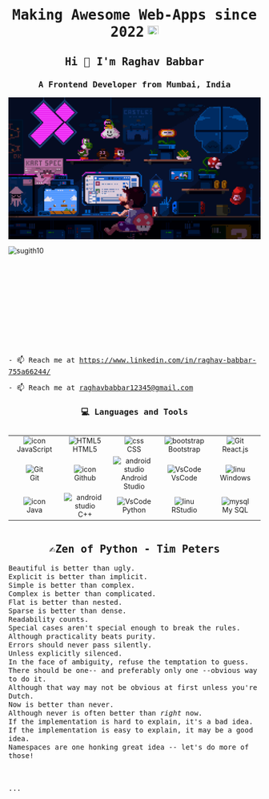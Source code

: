 <h1 align="center"><samp>Making Awesome Web-Apps since 2022</samp> <img src="https://github.com/mupezzuol/mupezzuol/blob/master/assets/earth.gif" width="22px" height="22px"> </h1>

<h2 align="center"><samp>Hi 👋 I'm Raghav Babbar</samp></h2>
<h3 align="center"><samp>A Frontend Developer from Mumbai, India</samp> </h3>

<img align="center" alt="Coding" width="1000" src="https://raw.githubusercontent.com/sugith10/images/main/gif/mario-working.gif">

<p align="left"> <img src="https://komarev.com/ghpvc/?username=sugith10&label=Profile%20views&color=0e75b6&style=flat" alt="sugith10" /> </p>

<div style="margin-bottom: 200px;"></div>

<samp>- 📫 Reach me at https://www.linkedin.com/in/raghav-babbar-755a66244/</samp>

<samp>- 📫 Reach me at raghavbabbar12345@gmail.com</samp>



<h3 align="center"><samp>💻 Languages and Tools</samp></h3>
<div style="display: flex; align-items: flex-start; align: center">
<table align="center">
  <tr>
    <td align="center" width="100">
        <img src="https://techstack-generator.vercel.app/js-icon.svg" alt="icon" width="65" height="65" />
      <br>JavaScript
    </td>
    <td align="center"  width="100">
        <img src="https://skillicons.dev/icons?i=html" width="48" height="48" alt="HTML5" />
      <br>HTML5
    </td>
    <td align="center" width="100">
        <img src="https://skillicons.dev/icons?i=css" width="48" height="48" alt="css" />
      <br>CSS
    </td>
    <td align="center"  width="100">
        <img src="https://skillicons.dev/icons?i=bootstrap" width="48" height="48" alt="bootstrap" />
      <br>Bootstrap
    </td>
    <td align="center" width="100"> 
      <img src="https://skillicons.dev/icons?i=react" width="48" height="48" alt="Git" />
    <br>React.js
  </td>
  </tr>
  <tr>
    <td align="center" width="100"> 
        <img src="https://user-images.githubusercontent.com/25181517/192108372-f71d70ac-7ae6-4c0d-8395-51d8870c2ef0.png" width="48" height="48" alt="Git" />
      <br>Git
    </td>
    <td align="center" width="100">
        <img src="https://skillicons.dev/icons?i=github" alt="icon" width="45" height="45" />
      <br>Github
    </td>
    <td align="center" width="100">
        <img src="https://skillicons.dev/icons?i=androidstudio" width="48" height="48" alt="android studio" />
      <br>Android Studio
    </td>
    <td align="center" width="100">
        <img src="https://skillicons.dev/icons?i=vscode" width="48" height="48" alt="VsCode" />
      <br>VsCode
    </td>
    <td align="center" width="100">
        <img src="https://skillicons.dev/icons?i=windows" width="48" height="48" alt="linu" />
      <br>Windows
    </td>
  </tr>
  <tr>
  <td align="center" width="100">
      <img src="https://skillicons.dev/icons?i=java" alt="icon" width="45" height="45" />
    <br>Java
  </td>
  <td align="center" width="100">
      <img src="https://skillicons.dev/icons?i=cpp" width="48" height="48" alt="android studio" />
    <br>C++
  </td>
  <td align="center" width="100">
      <img src="https://skillicons.dev/icons?i=python" width="48" height="48" alt="VsCode" />
    <br>Python
  </td>
  <td align="center" width="100">
      <img src="https://skillicons.dev/icons?i=r" width="48" height="48" alt="linu" />
    <br>RStudio
  </td>
  <td align="center"  width="100">
    <img src="https://skillicons.dev/icons?i=mysql" width="48" height="48" alt="mysql" />
  <br>My SQL
</td>
  </tr>
</table>
<br><br>
</div>


<h2 align="center"><samp>✍️Zen of Python - Tim Peters</samp></h2>

<samp> Beautiful is better than ugly.<br/>
Explicit is better than implicit.<br/>
Simple is better than complex.<br/>
Complex is better than complicated.<br/>
Flat is better than nested.<br/>
Sparse is better than dense.<br/>
Readability counts.<br/>
Special cases aren't special enough to break the rules.<br/>
Although practicality beats purity.<br/>
Errors should never pass silently.<br/>
Unless explicitly silenced.<br/>
In the face of ambiguity, refuse the temptation to guess.<br/>
There should be one-- and preferably only one --obvious way to do it.<br/>
Although that way may not be obvious at first unless you're Dutch.<br/>
Now is better than never.<br/>
Although never is often better than *right* now.<br/>
If the implementation is hard to explain, it's a bad idea.<br/>
If the implementation is easy to explain, it may be a good idea.<br/>
Namespaces are one honking great idea -- let's do more of those!</samp>


<br/>
<br/>
<samp>...</samp>
